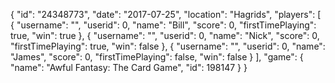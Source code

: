 {
  "id": "24348773",
  "date": "2017-07-25",
  "location": "Hagrids",
  "players": [
    {
      "username": "",
      "userid": 0,
      "name": "Bill",
      "score": 0,
      "firstTimePlaying": true,
      "win": true
    },
    {
      "username": "",
      "userid": 0,
      "name": "Nick",
      "score": 0,
      "firstTimePlaying": true,
      "win": false
    },
    {
      "username": "",
      "userid": 0,
      "name": "James",
      "score": 0,
      "firstTimePlaying": false,
      "win": false
    }
  ],
  "game": {
    "name": "Awful Fantasy: The Card Game",
    "id": 198147
  }
}

